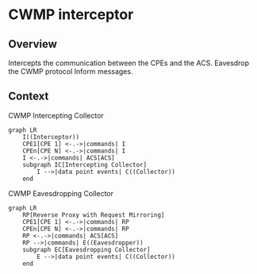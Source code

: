 # CWMP interceptor

## Overview

Intercepts the communication between the CPEs and the ACS. Eavesdrop the CWMP protocol Inform messages.

## Context

CWMP Intercepting Collector

```mermaid
graph LR
    I((Interceptor))
    CPE1[CPE 1] <-.->|commands| I
    CPEn[CPE N] <-.->|commands| I
    I <-.->|commands| ACS[ACS]
    subgraph IC[Intercepting Collector]
        I -->|data point events| C((Collector))
    end
```

CWMP Eavesdropping Collector

```mermaid
graph LR
    RP[Reverse Proxy with Request Mirroring]
    CPE1[CPE 1] <-.->|commands| RP
    CPEn[CPE N] <-.->|commands| RP
    RP <-.->|commands| ACS[ACS]
    RP -->|commands| E((Eavesdropper))
    subgraph EC[Eavesdropping Collector]
        E -->|data point events| C((Collector))
    end
```

